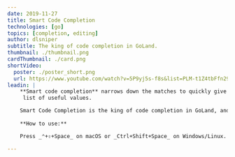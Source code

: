 ```yaml
---
date: 2019-11-27
title: Smart Code Completion
technologies: [go]
topics: [completion, editing]
author: dlsniper
subtitle: The king of code completion in GoLand.
thumbnail: ./thumbnail.png
cardThumbnail: ./card.png
shortVideo:
  poster: ./poster_short.png
  url: https://www.youtube.com/watch?v=5P9yj5s-f8s&list=PLM-t1Z4tbFfn291KlSOQE_ulCAyzXO3uA
leadin: |
    **Smart code completion** narrows down the matches to quickly give you a
     list of useful values.

    Smart Code Completion is the king of code completion in GoLand, and here's why: it gives you a list of the most relevant symbols that are applicable in the current context.
    
    **How to use:**

    Press _⌃+⇧+Space_ on macOS or _Ctrl+Shift+Space_ on Windows/Linux.

---
```

